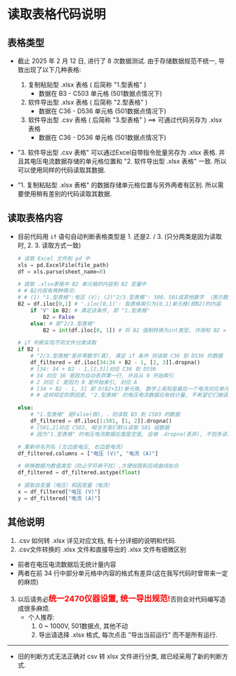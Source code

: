 # 读取表格代码说明

## 表格类型

- 截止 2025 年 2 月 12 日, 进行了 8 次数据测试. 由于存储数据规范不统一, 导致出现了以下几种表格:
  1. 复制粘贴型 .xlsx 表格 ( 后简称 "1.型表格" )
     - 数据在 B3 - C503 单元格 (501数据点情况下)
  2. 软件导出型 .xlsx 表格 ( 后简称 "2.型表格" )
     - 数据在 C36 - D536 单元格 (501数据点情况下)
  3. 软件导出型 .csv  表格 ( 后简称 "3.型表格" ) ==> 可通过代码另存为 .xlsx 表格
     - 数据在 C36 - D536 单元格 (501数据点情况下)

- "3. 软件导出型 .csv 表格" 可以通过Excel自带指令批量另存为 .xlsx 表格. 并且其电压电流数据存储的单元格位置和 "2. 软件导出型 .xlsx 表格" 一致. 所以可以使用同样的代码读取其数据. 
- "1. 复制粘贴型 .xlsx 表格" 的数据存储单元格位置与另外两者有区别. 所以需要使用稍有差别的代码读取其数据.

## 读取表格内容

- 目前代码用 `if` 语句自动判断表格类型是 1. 还是2. / 3. (只分两类是因为读取时, 2. 3. 读取方式一致)

  ```python
  # 读取 Excel 文件到 pd 中
  xls = pd.ExcelFile(file_path)
  df = xls.parse(sheet_name=0)
  
  # 提取 .xlsx表格中 B2 单元格的内容到 B2 变量中
  # # B2内容有两种情况: 
  # # (1) "1.型表格":电压 (V); (2)"2/3.型表格": 500、501或其他数字 （表示数据点数）
  B2 = df.iloc[0,1] # '.iloc[0,1]': 取表格索引为[0,1]单元格(即B2)的内容
      if 'V' in B2: # 满足该条件, 即 "1.型表格"
          B2 = False
      else: # 即"2/3.型表格"
          B2 = int(df.iloc[0, 1]) # 将 B2 强制转换为int类型, 作用和 B2 = True 相同
  
  # if 判断实现不同文件分类读取
  if B2 : 
      # "2/3.型表格"是非零数字(真), 满足 if 条件 则读取 C36 到 D536 的数据
      df_filtered = df.iloc[34:34 + B2 - 1, [2, 3]].dropna()  
      # [34: 34 + B2 - 1,[2,3]]对应 C36 到 D536
      # 34 对应 36 是因为自动丢弃第一行, 并且从 0 开始索引
      # 2 对应 C 是因为 0 是开始索引, 对应 A
      # [34 + B2 - 1, 3] 即 D(B2+33)单元格, 数学上易知是最后一个电流对应单元格
      # # 这样规定的原因是, "2.型表格" 的电压电流数据后有统计量, 不希望它们被读入
  
  else:
      # "1.型表格" 是False(假), ，则读取 B3 到 C503 的数据
      df_filtered = df.iloc[1:501, [1, 2]].dropna()
      # [501,2]对应 C503, 相当于我们默认读取 501 组数据
      # 因为"1.型表格" 的电压电流数据后面是空值, 会被 .dropna(丢弃), 不怕多读.
  
  # 重新命名列名 (左边是电压, 右边是电流)
  df_filtered.columns = ["电压 (V)", "电流 (A)"]
  
  # 转换数据为数值类型（防止字符串干扰）,方便绘图和后续曲线拟合
  df_filtered = df_filtered.astype(float)
  
  # 提取自变量（电压）和因变量（电流）
  x = df_filtered["电压 (V)"]
  y = df_filtered["电流 (A)"]

## 其他说明

1.  .csv 如何转 .xlsx 详见对应文档, 有十分详细的说明和代码.
2.  .csv文件转换的 .xlsx 文件和直接导出的 .xlsx 文件有细微区别
   - 前者在电压电流数据后无统计量内容
   - 两者在前 34 行中部分单元格中内容的格式有差异(这在我写代码时曾带来一定的麻烦)
3. 以后请务必<font size =4 color=red>**统一2470仪器设置, 统一导出规范!**</font>否则会对代码编写造成很多麻烦.
   - 个人推荐:
     1. 0 ~ 1000V, 501数据点, 其他不动
     2. 导出请选择 .xlsx 格式, 每次点击 "导出当前运行" 而不是所有运行.

---

- 旧的判断方式无法正确对 csv 转 xlsx 文件进行分类, 故已经采用了新的判断方式.
